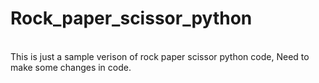 # Rock_paper_scissor_python
<br>
This is just a sample verison of rock paper scissor python code, Need to make some changes in code.
